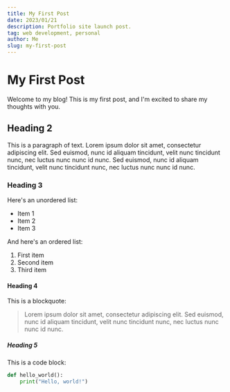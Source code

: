 ```yaml
---
title: My First Post
date: 2023/01/21
description: Portfolio site launch post.
tag: web development, personal
author: Me
slug: my-first-post
---
```


# My First Post

Welcome to my blog! This is my first post, and I'm excited to share my thoughts with you.

## Heading 2

This is a paragraph of text. Lorem ipsum dolor sit amet, consectetur adipiscing elit. Sed euismod, nunc id aliquam tincidunt, velit nunc tincidunt nunc, nec luctus nunc nunc id nunc. Sed euismod, nunc id aliquam tincidunt, velit nunc tincidunt nunc, nec luctus nunc nunc id nunc.

### Heading 3

Here's an unordered list:

- Item 1
- Item 2
- Item 3

And here's an ordered list:

1. First item
2. Second item
3. Third item

#### Heading 4

This is a blockquote:

> Lorem ipsum dolor sit amet, consectetur adipiscing elit. Sed euismod, nunc id aliquam tincidunt, velit nunc tincidunt nunc, nec luctus nunc nunc id nunc.

##### Heading 5

This is a code block:

```python
def hello_world():
	print("Hello, world!")
```
